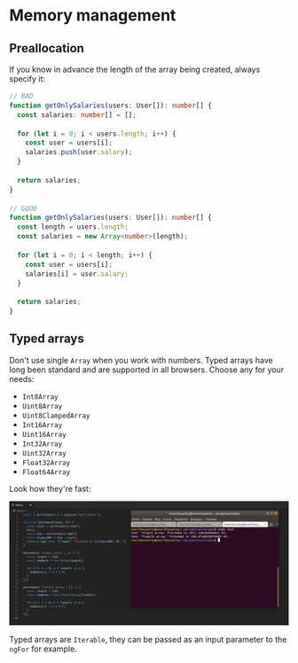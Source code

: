 # Memory management

## Preallocation

If you know in advance the length of the array being created, always specify it:

```typescript
// BAD
function getOnlySalaries(users: User[]): number[] {
  const salaries: number[] = [];

  for (let i = 0; i < users.length; i++) {
    const user = users[i];
    salaries.push(user.salary);
  }

  return salaries;
}

// GOOD
function getOnlySalaries(users: User[]): number[] {
  const length = users.length;
  const salaries = new Array<number>(length);

  for (let i = 0; i < length; i++) {
    const user = users[i];
    salaries[i] = user.salary;
  }

  return salaries;
}
```

## Typed arrays

Don't use single `Array` when you work with numbers. Typed arrays have long been standard and are supported in all browsers. Choose any for your needs:

* `Int8Array`
* `Uint8Array`
* `Uint8ClampedArray`
* `Int16Array`
* `Uint16Array`
* `Int32Array`
* `Uint32Array`
* `Float32Array`
* `Float64Array`

Look how they're fast:

![Typed array performance](assets/typed-array-performance.png)

Typed arrays are `Iterable`, they can be passed as an input parameter to the `ngFor` for example.

